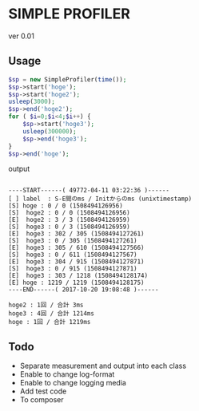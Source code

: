 # SIMPLE PROFILER

ver 0.01

## Usage

```php
$sp = new SimpleProfiler(time());
$sp->start('hoge');
$sp->start('hoge2');
usleep(3000);
$sp->end('hoge2');
for ( $i=0;$i<4;$i++) {
	$sp->start('hoge3');
	usleep(300000);
	$sp->end('hoge3');
}
$sp->end('hoge');
```

output

```

----START------( 49772-04-11 03:22:36 )------
[ ] label  : S-E間のms / Initからのms (unixtimestamp)
[S] hoge : 0 / 0 (1508494126956)
[S]  hoge2 : 0 / 0 (1508494126956)
[E]  hoge2 : 3 / 3 (1508494126959)
[S]  hoge3 : 0 / 3 (1508494126959)
[E]  hoge3 : 302 / 305 (1508494127261)
[S]  hoge3 : 0 / 305 (1508494127261)
[E]  hoge3 : 305 / 610 (1508494127566)
[S]  hoge3 : 0 / 611 (1508494127567)
[E]  hoge3 : 304 / 915 (1508494127871)
[S]  hoge3 : 0 / 915 (1508494127871)
[E]  hoge3 : 303 / 1218 (1508494128174)
[E] hoge : 1219 / 1219 (1508494128175)
----END------( 2017-10-20 19:08:48 )------

hoge2 : 1回 / 合計 3ms 
hoge3 : 4回 / 合計 1214ms 
hoge : 1回 / 合計 1219ms 
```

## Todo

* Separate measurement and output into each class
* Enable to change log-format
* Enable to change logging media
* Add test code
* To composer
